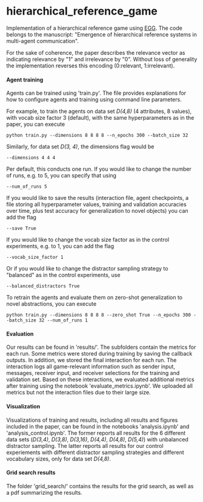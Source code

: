 # hierarchical_reference_game


Implementation of a hierarchical reference game using [EGG](https://github.com/facebookresearch/EGG/). The code belongs to the manuscript: "Emergence of hierarchical reference systems in multi-agent communication".

For the sake of coherence, the paper describes the relevance vector as indicating relevance by "1" and irrelevance by "0". Without loss of generality the implementation reverses this encoding (0:relevant, 1:irrelevant).


#### Agent training 

Agents can be trained using 'train.py'. The file provides explanations for how to configure agents and training using command line parameters. 

For example, to train the agents on data set *D(4,8)* (4 attributes, 8 values), with vocab size factor 3 (default), with the same hyperparameters as in the paper, you can execute

    python train.py --dimensions 8 8 8 8 --n_epochs 300 --batch_size 32
    
Similarly, for data set *D(3, 4)*, the dimensions flag would be 

    --dimensions 4 4 4

Per default, this conducts one run. If you would like to change the number of runs, e.g. to 5, you can specify that using 

    --num_of_runs 5
    
If you would like to save the results (interaction file, agent checkpoints, a file storing all hyperparameter values, training and validation accuracies over time, plus test accuracy for generalization to novel objects) you can add the flag

    --save True 
    
If you would like to change the vocab size factor as in the control experiments, e.g. to 1, you can add the flag 

    --vocab_size_factor 1
    
Or if you would like to change the distractor sampling strategy to "balanced" as in the control experiments, use

    --balanced_distractors True
    
    
To retrain the agents and evaluate them on zero-shot generalization to novel abstractions, you can execute

    python train.py --dimensions 8 8 8 8 --zero_shot True --n_epochs 300 --batch_size 32 --num_of_runs 1

  

#### Evaluation

Our results can be found in 'results/'. The subfolders contain the metrics for each run. Some metrics were stored during training by saving the callback outputs. In addition, we stored the final interaction for each run. The interaction logs all game-relevant information such as sender input, messages, receiver input, and receiver selections for the training and validation set. Based on these interactions, we evaluated additional metrics after training using the notebook 'evaluate_metrics.ipynb'. We uploaded all metrics but not the interaction files due to their large size.

#### Visualization

Visualizations of training and results, including all results and figures included in the paper, can be found in the notebooks 'analysis.ipynb' and 'analysis_control.ipynb'. The former reports all results for the 6 different data sets (*D(3,4)*, *D(3,8)*, *D(3,16)*, *D(4,4)*, *D(4,8)*, *D(5,4)*) with unbalanced distractor sampling. The latter reports all results for our control experiements with different distractor sampling strategies and different vocabulary sizes, only for data set *D(4,8)*. 

#### Grid search results 

The folder 'grid_search/' contains the results for the grid search, as well as a pdf summarizing the results. 


